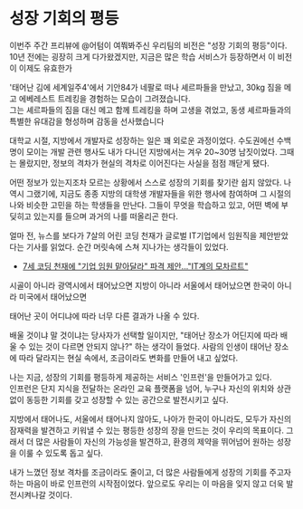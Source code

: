 # 성장 기회의 평등

이번주 주간 프리뷰에 @어텀이 여쭤봐주신 
우리팀의 비전은 "성장 기회의 평등"이다.  
10년 전에는 굉장히 크게 다가왔겠지만, 지금은 많은 학습 서비스가 등장하면서 이 비전이 이제도 유효한가 


'태어난 김에 세계일주4'에서 기안84가 네팔로 떠나 셰르파들을 만났고, 30kg 짐을 메고 에베레스트 트레킹을 경험하는 모습이 그려졌습니다.  
그는 셰르파들의 짐을 대신 메고 함께 트레킹을 하며 고생을 겪었고, 동생 셰르파들과의 특별한 유대감을 형성하며 감동을 선사했습니다


대학교 시절, 지방에서 개발자로 성장하는 일은 꽤 외로운 과정이었다. 수도권에선 수백 명이 모이는 개발 관련 행사도 내가 다니던 지방에서는 겨우 20~30명 남짓이었다. 그때는 몰랐지만, 정보의 격차가 현실의 격차로 이어진다는 사실을 점점 깨닫게 됐다.

어떤 정보가 있는지조차 모르는 상황에서 스스로 성장의 기회를 찾기란 쉽지 않았다. 나 역시 그랬기에, 지금도 종종 지방의 대학생 개발자들을 위한 행사에 참여하며 그 시절의 나와 비슷한 고민을 하는 학생들을 만난다. 그들이 무엇을 학습하고 있고, 어떤 벽에 부딪히고 있는지를 들으며 과거의 나를 떠올리곤 한다.

얼마 전, 뉴스를 보다가 7살의 어린 코딩 천재가 글로벌 IT기업에서 임원직을 제안받았다는 기사를 읽었다. 순간 머릿속에 스쳐 지나가는 생각들이 있었다.
- [7세 코딩 천재에 "기업 임원 맡아달라" 파격 제안…"IT계의 모차르트"](https://www.news1.kr/world/europe/5605020)

시골이 아니라 광역시에서 태어났으면
지방이 아니라 서울에서 태어났으면
한국이 아니라 미국에서 태어났으면

태어난 곳이 어디냐에 따라 너무 다른 결과가 나올 수 있다.  

배울 것이냐 말 것이냐는 당사자가 선택할 일이지만, "태어난 장소가 어딘지에 따라 배울 수 있는 것이 다르면 안되지 않나?" 하는 생각이 들었다. 사람의 인생이 태어난 장소에 따라 달라지는 현실 속에서, 조금이라도 변화를 만들어 내고 싶었다.

나는 지금, 성장의 기회를 평등하게 제공하는 서비스 '인프런'을 만들어가고 있다.  
인프런은 단지 지식을 전달하는 온라인 교육 플랫폼을 넘어, 누구나 자신의 위치와 상관없이 동등한 기회를 갖고 성장할 수 있는 공간으로 발전시키고 싶다.

지방에서 태어나도, 서울에서 태어나지 않아도, 나아가 한국이 아니라도, 모두가 자신의 잠재력을 발견하고 키워낼 수 있는 평등한 성장의 장을 만드는 것이 우리의 목표이다. 그래서 더 많은 사람들이 자신의 가능성을 발견하고, 환경의 제약을 뛰어넘어 원하는 성장을 이룰 수 있도록 돕고 싶다.

내가 느꼈던 정보 격차를 조금이라도 줄이고, 더 많은 사람들에게 성장의 기회를 주고자 하는 마음이 바로 인프런의 시작점이었다. 앞으로도 우리는 이 마음을 잊지 않고 더욱 발전시켜나갈 것이다.
